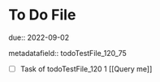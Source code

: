 # To Do File

due:: 2022-09-02

metadatafield:: todoTestFile_120_75

- [ ] Task of todoTestFile_120 1 [[Query me]]
